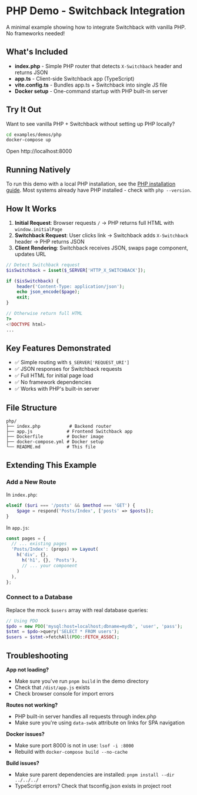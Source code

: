 # PHP Demo - Switchback Integration

A minimal example showing how to integrate Switchback with vanilla PHP. No frameworks needed!

## What's Included

- **index.php** - Simple PHP router that detects `X-Switchback` header and returns JSON
- **app.ts** - Client-side Switchback app (TypeScript)
- **vite.config.ts** - Bundles app.ts + Switchback into single JS file
- **Docker setup** - One-command startup with PHP built-in server

## Try It Out

Want to see vanilla PHP + Switchback without setting up PHP locally?

```bash
cd examples/demos/php
docker-compose up
```

Open http://localhost:8000

## Running Natively

To run this demo with a local PHP installation, see the [PHP installation guide](https://www.php.net/manual/en/install.php). Most systems already have PHP installed - check with `php --version`.

## How It Works

1. **Initial Request**: Browser requests `/` → PHP returns full HTML with `window.initialPage`
2. **Switchback Request**: User clicks link → Switchback adds `X-Switchback` header → PHP returns JSON
3. **Client Rendering**: Switchback receives JSON, swaps page component, updates URL

```php
// Detect Switchback request
$isSwitchback = isset($_SERVER['HTTP_X_SWITCHBACK']);

if ($isSwitchback) {
    header('Content-Type: application/json');
    echo json_encode($page);
    exit;
}

// Otherwise return full HTML
?>
<!DOCTYPE html>
...
```

## Key Features Demonstrated

- ✅ Simple routing with `$_SERVER['REQUEST_URI']`
- ✅ JSON responses for Switchback requests
- ✅ Full HTML for initial page load
- ✅ No framework dependencies
- ✅ Works with PHP's built-in server

## File Structure

```
php/
├── index.php           # Backend router
├── app.js             # Frontend Switchback app
├── Dockerfile         # Docker image
├── docker-compose.yml # Docker setup
└── README.md          # This file
```

## Extending This Example

### Add a New Route

In `index.php`:

```php
elseif ($uri === '/posts' && $method === 'GET') {
    $page = respond('Posts/Index', ['posts' => $posts]);
}
```

In `app.js`:

```javascript
const pages = {
  // ... existing pages
  'Posts/Index': (props) => Layout(
    h('div', {},
      h('h1', {}, 'Posts'),
      // ... your component
    )
  ),
};
```

### Connect to a Database

Replace the mock `$users` array with real database queries:

```php
// Using PDO
$pdo = new PDO('mysql:host=localhost;dbname=mydb', 'user', 'pass');
$stmt = $pdo->query('SELECT * FROM users');
$users = $stmt->fetchAll(PDO::FETCH_ASSOC);
```

## Troubleshooting

**App not loading?**
- Make sure you've run `pnpm build` in the demo directory
- Check that `/dist/app.js` exists
- Check browser console for import errors

**Routes not working?**
- PHP built-in server handles all requests through index.php
- Make sure you're using `data-swbk` attribute on links for SPA navigation

**Docker issues?**
- Make sure port 8000 is not in use: `lsof -i :8000`
- Rebuild with `docker-compose build --no-cache`

**Build issues?**
- Make sure parent dependencies are installed: `pnpm install --dir ../../../`
- TypeScript errors? Check that tsconfig.json exists in project root
